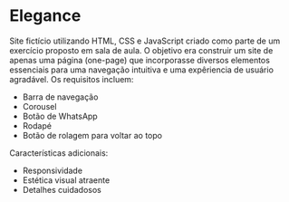 # Elegance
Site fictício utilizando HTML, CSS e JavaScript criado como parte de um exercício proposto em sala de aula. O objetivo era construir um site de apenas uma página (one-page) que incorporasse diversos elementos essenciais para uma navegação intuitiva e uma expêriencia de usuário agradável. Os requisitos incluem:
- Barra de navegação
- Corousel
- Botão de WhatsApp
- Rodapé
- Botão de rolagem para voltar ao topo

Características adicionais:
- Responsividade
- Estética visual atraente
- Detalhes cuidadosos

